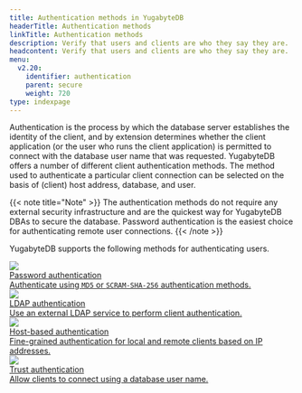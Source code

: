 ```yaml
---
title: Authentication methods in YugabyteDB
headerTitle: Authentication methods
linkTitle: Authentication methods
description: Verify that users and clients are who they say they are.
headcontent: Verify that users and clients are who they say they are.
menu:
  v2.20:
    identifier: authentication
    parent: secure
    weight: 720
type: indexpage
---
```


Authentication is the process by which the database server establishes the identity of the client, and by extension determines whether the client application (or the user who runs the client application) is permitted to connect with the database user name that was requested. YugabyteDB offers a number of different client authentication methods. The method used to authenticate a particular client connection can be selected on the basis of (client) host address, database, and user.

{{< note title="Note" >}}
The authentication methods do not require any external security infrastructure and are the quickest way for YugabyteDB DBAs to secure the database. Password authentication is the easiest choice for authenticating remote user connections.
{{< /note >}}

YugabyteDB supports the following methods for authenticating users.

<div class="row">

  <div class="col-12 col-md-6 col-lg-12 col-xl-6">
    <a class="section-link icon-offset" href="password-authentication/">
      <div class="head">
        <img class="icon" src="/images/section_icons/secure/authentication.png" aria-hidden="true" />
        <div class="title">Password authentication</div>
      </div>
      <div class="body">
          Authenticate using <code>MD5</code> or <code>SCRAM-SHA-256</code> authentication methods.
      </div>
    </a>
  </div>

  <div class="col-12 col-md-6 col-lg-12 col-xl-6">
    <a class="section-link icon-offset" href="ldap-authentication-ysql/">
      <div class="head">
        <img class="icon" src="/images/section_icons/secure/authentication.png" aria-hidden="true" />
        <div class="title">LDAP authentication</div>
      </div>
      <div class="body">
          Use an external LDAP service to perform client authentication.
      </div>
    </a>
  </div>

  <div class="col-12 col-md-6 col-lg-12 col-xl-6">
    <a class="section-link icon-offset" href="host-based-authentication/">
      <div class="head">
        <img class="icon" src="/images/section_icons/secure/authentication.png" aria-hidden="true" />
        <div class="title">Host-based authentication</div>
      </div>
      <div class="body">
        Fine-grained authentication for local and remote clients based on IP addresses.
      </div>
    </a>
  </div>

  <div class="col-12 col-md-6 col-lg-12 col-xl-6">
    <a class="section-link icon-offset" href="trust-authentication/">
      <div class="head">
        <img class="icon" src="/images/section_icons/secure/authentication.png" aria-hidden="true" />
        <div class="title">Trust authentication</div>
      </div>
      <div class="body">
          Allow clients to connect using a database user name.
      </div>
    </a>
  </div>

</div>

